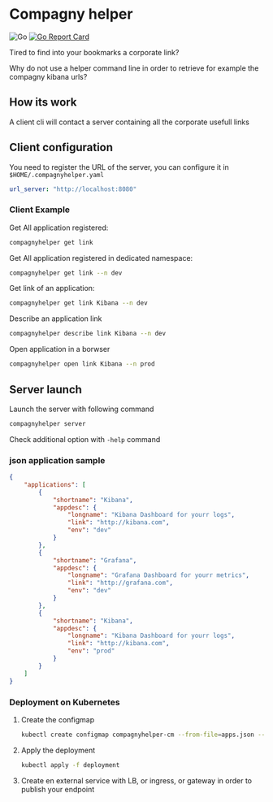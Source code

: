 # Compagny helper

![Go](https://github.com/jsenon/compagnyhelper/workflows/Go/badge.svg?branch=master)
[![Go Report Card](https://goreportcard.com/badge/github.com/jsenon/compagnyhelper)](https://goreportcard.com/report/github.com/jsenon/compagnyhelper)

Tired to find into your bookmarks a corporate link?

Why do not use a helper command line in order to retrieve for example the compagny kibana urls?

## How its work

A client cli will contact a server containing all the corporate usefull links

## Client configuration

You need to register the URL of the server, you can configure it in `$HOME/.compagnyhelper.yaml`

```yaml
url_server: "http://localhost:8080"
```

### Client Example

Get All application registered:

```sh
compagnyhelper get link
```

Get All application registered in dedicated namespace:

```sh
compagnyhelper get link --n dev
```

Get link of an application:

```sh
compagnyhelper get link Kibana --n dev
```

Describe an application link

```sh
compagnyhelper describe link Kibana --n dev
```

Open application in a borwser

```sh
compagnyhelper open link Kibana --n prod
```

## Server launch

Launch the server with following command

```sh
compagnyhelper server
```

Check additional option with `-help` command

### json application sample

```json
{
    "applications": [
        {
            "shortname": "Kibana",
            "appdesc": {
                "longname": "Kibana Dashboard for yourr logs",
                "link": "http://kibana.com",
                "env": "dev"
            }
        },
        {
            "shortname": "Grafana",
            "appdesc": {
                "longname": "Grafana Dashboard for yourr metrics",
                "link": "http://grafana.com",
                "env": "dev"
            }
        },
        {
            "shortname": "Kibana",
            "appdesc": {
                "longname": "Kibana Dashboard for yourr logs",
                "link": "http://kibana.com",
                "env": "prod"
            }
        }
    ]
}
```

### Deployment on Kubernetes

1. Create the configmap

    ```sh
    kubectl create configmap compagnyhelper-cm --from-file=apps.json --dry-run -o yaml > deployment/configmap.yml
    ```

1. Apply the deployment

    ```sh
    kubectl apply -f deployment
    ```

1. Create en external service with LB, or ingress, or gateway in order to publish your endpoint
